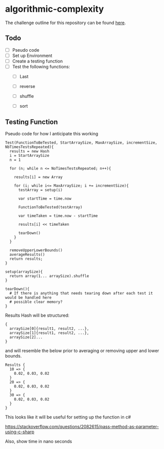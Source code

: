 # algorithmic-complexity
The challenge outline for this repository can be found [here](https://github.com/makersacademy/course/tree/master/algorithmic_complexity).

## Todo
- [ ] Pseudo code
- [ ] Set up Environment
- [ ] Create a testing function
- [ ] Test the following functions:
  - [ ] Last
  - [ ] reverse
  - [ ] shuffle
  - [ ] sort



## Testing Function

Pseudo code for how I anticipate this working

```
Test(FunctionToBeTested, StartArraySize, MaxArraySize, incrementSize, NbTimesTestsRepeated){
  results = new Hash
  i = StartArraySize
  n = 1  

  for (n; while n <= NoTimesTestsRepeated; n++){

    results[i] = new Array

    for (i; while i<= MaxArraySize; i += incrementSize){
      testArray = setup(i)

      var startTime = time.now

      FunctionToBeTested(testArray)

      var timeTaken = time.now - startTime

      results[i] << timeTaken

      tearDown()
    }  
  }

  removeUpperLowerBounds()
  averageResults()
  return results;
}

setup(arraySize){
  return array(1... arraySize).shuffle
}

tearDown(){
  # If there is anything that needs tearing down after each test it would be handled here
  # possible clear memory?
}
```

Results Hash will be structured:
```
{
  arraySize[0]{result1, result2, ...},
  arraySize[1]{result1, result2, ...},
  arraySize[2]...
}
```
and will resemble the below prior to averaging or removing upper and lower bounds.


```
Results {
  10 => {
    0.02, 0.03, 0.02
  }
  20 => {
    0.02, 0.03, 0.02
  }
  30 => {
    0.02, 0.03, 0.02
  }
}
```

This looks like it will be useful for setting up the function in c#

https://stackoverflow.com/questions/2082615/pass-method-as-parameter-using-c-sharp

Also, show time in nano seconds
